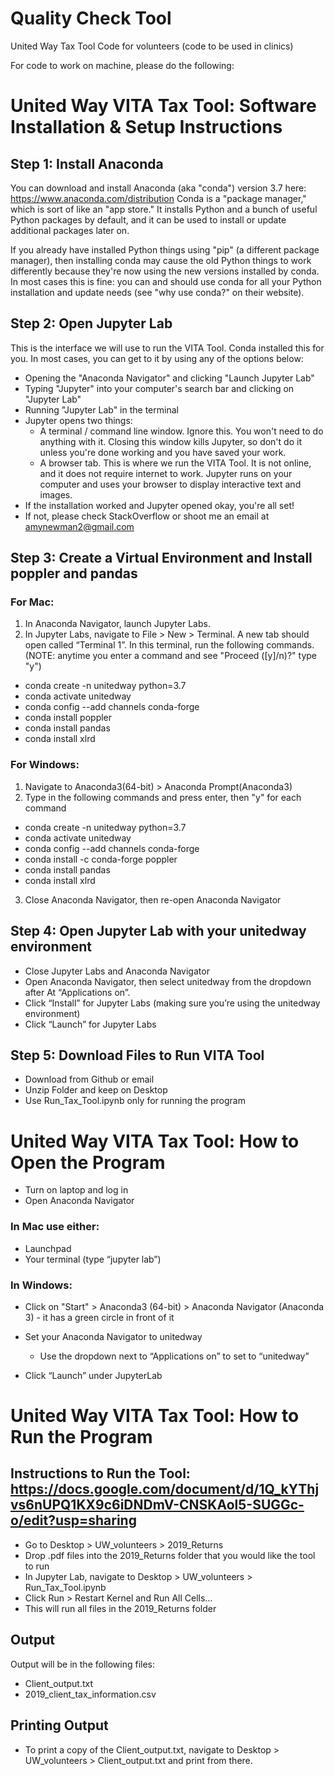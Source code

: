 # Quality Check Tool
United Way Tax Tool Code for volunteers (code to be used in clinics)

For code to work on machine, please do the following:

# United Way VITA Tax Tool: Software Installation & Setup Instructions 
## Step 1: Install Anaconda
You can download and install Anaconda (aka "conda") version 3.7 here:  https://www.anaconda.com/distribution
Conda is a "package manager," which is sort of like an "app store." It installs Python and a bunch of useful Python packages by default, and it can be used to install or update additional packages later on.

If you already have installed Python things using "pip" (a different package manager), then installing conda may cause the old Python things to work differently because they're now using the new versions installed by conda. In most cases this is fine: you can and should use conda for all your Python installation and update needs (see "why use conda?" on their website).

## Step 2: Open Jupyter Lab
This is the interface we will use to run the VITA Tool. Conda installed this for you. In most cases, you can get to it by using any of the options below:
- Opening the "Anaconda Navigator" and clicking "Launch Jupyter Lab"
- Typing "Jupyter" into your computer's search bar and clicking on "Jupyter Lab"
- Running "Jupyter Lab" in the terminal
- Jupyter opens two things:
  * A terminal / command line window. Ignore this. You won't need to do anything with it. Closing this window kills Jupyter, so don't do it unless you're done working and you have saved your work.
  * A browser tab. This is where we run the VITA Tool. It is not online, and it does not require internet to work. Jupyter runs on your computer and uses your browser to display interactive text and images. 
- If the installation worked and Jupyter opened okay, you're all set!
- If not, please check StackOverflow or shoot me an email at amynewman2@gmail.com

## Step 3: Create a Virtual Environment and Install poppler and pandas

### For Mac:
1. In Anaconda Navigator, launch Jupyter Labs.
2. In Jupyter Labs, navigate to File > New > Terminal. A new tab should open called “Terminal 1”. In this terminal, run the following commands. (NOTE: anytime you enter a command and see "Proceed ([y]/n)?" type "y")
 - conda create -n unitedway python=3.7
 - conda activate unitedway
 - conda config --add channels conda-forge
 - conda install poppler
 - conda install pandas
 - conda install xlrd

### For Windows:
1. Navigate to Anaconda3(64-bit) > Anaconda Prompt(Anaconda3)
2. Type in the following commands and press enter, then "y" for each command
 - conda create -n unitedway python=3.7
 - conda activate unitedway
 - conda config --add channels conda-forge
 - conda install -c conda-forge poppler
 - conda install pandas
 - conda install xlrd
3. Close Anaconda Navigator, then re-open Anaconda Navigator


## Step 4: Open Jupyter Lab with your unitedway environment

- Close Jupyter Labs and Anaconda Navigator
- Open Anaconda Navigator, then select unitedway from the dropdown after At “Applications on”. 
- Click “Install” for  Jupyter Labs (making sure you’re using the unitedway environment)
- Click “Launch” for Jupyter Labs

## Step 5: Download Files to Run VITA Tool
- Download from Github or email
- Unzip Folder and keep on Desktop
- Use Run_Tax_Tool.ipynb only for running the program


# United Way VITA Tax Tool: How to Open the Program
- Turn on laptop and log in
- Open Anaconda Navigator

### In Mac use either:
- Launchpad
- Your terminal (type “jupyter lab”)

### In Windows:
- Click on "Start" > Anaconda3 (64-bit) > Anaconda Navigator (Anaconda 3) - it has a green circle in front of it
- Set your Anaconda Navigator to unitedway
  - Use the dropdown next to “Applications on” to set to “unitedway”

- Click “Launch” under JupyterLab

# United Way VITA Tax Tool: How to Run the Program 

## Instructions to Run the Tool: https://docs.google.com/document/d/1Q_kYThjvs6nUPQ1KX9c6iDNDmV-CNSKAol5-SUGGc-o/edit?usp=sharing

- Go to Desktop > UW_volunteers > 2019_Returns 
- Drop .pdf files into the 2019_Returns folder that you would like the tool to run
- In Jupyter Lab, navigate to  Desktop > UW_volunteers > Run_Tax_Tool.ipynb
- Click Run > Restart Kernel and Run All Cells…
- This will run all files in the 2019_Returns folder

## Output
Output will be in the following files:
- Client_output.txt
- 2019_client_tax_information.csv

## Printing Output
- To print a copy of the Client_output.txt, navigate to Desktop > UW_volunteers > Client_output.txt and print from there. 

